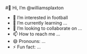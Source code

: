 #👋 Hi, I’m @williamsplaxton
  

- 👀 I’m interested in football
- 🌱 I’m currently learning ...
- 💞️ I’m looking to collaborate on ...
- 📫 How to reach me ...
- 😄 Pronouns: ...
- ⚡ Fun fact: ...

<!---
williamsplaxton/williamsplaxton is a ✨ special ✨ repository because its `README.md` (this file) appears on your GitHub profile.
You can click the Preview link to take a look at your changes.
--->
